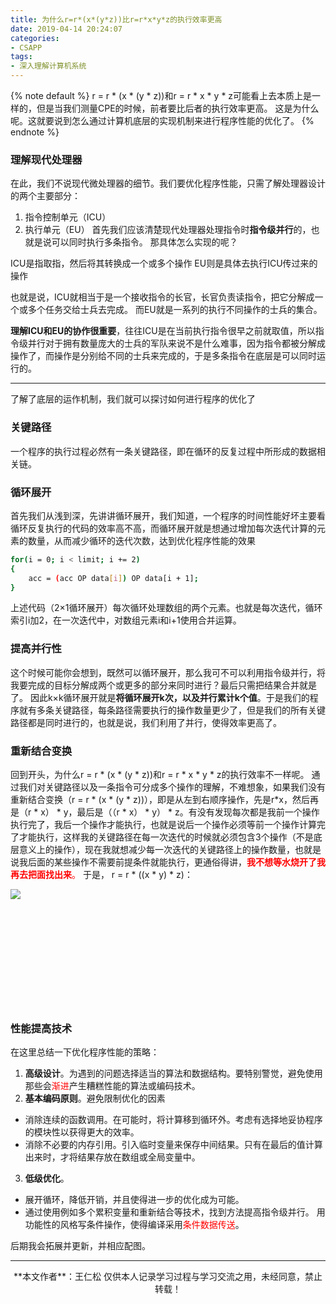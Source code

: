 ```yaml
---
title: 为什么r=r*(x*(y*z))比r=r*x*y*z的执行效率更高
date: 2019-04-14 20:24:07
categories:
- CSAPP
tags:
- 深入理解计算机系统
---
```

{% note default %}
r = r \* (x \* (y \* z))和r = r \* x \* y \* z可能看上去本质上是一样的，但是当我们测量CPE的时候，前者要比后者的执行效率更高。
这是为什么呢。这就要说到怎么通过计算机底层的实现机制来进行程序性能的优化了。
{% endnote %}
<!-- more -->

### 理解现代处理器
在此，我们不说现代微处理器的细节。我们要优化程序性能，只需了解处理器设计的两个主要部分：
1. 指令控制单元（ICU）
2. 执行单元（EU）
首先我们应该清楚现代处理器处理指令时**指令级并行**的，也就是说可以同时执行多条指令。
那具体怎么实现的呢？

ICU是指取指，然后将其转换成一个或多个操作
EU则是具体去执行ICU传过来的操作

也就是说，ICU就相当于是一个接收指令的长官，长官负责读指令，把它分解成一个或多个任务交给士兵去完成。
而EU就是一系列的执行不同操作的士兵的集合。

**理解ICU和EU的协作很重要**，往往ICU是在当前执行指令很早之前就取值，所以指令级并行对于拥有数量庞大的士兵的军队来说不是什么难事，因为指令都被分解成操作了，而操作是分别给不同的士兵来完成的，于是多条指令在底层是可以同时运行的。

--- 
了解了底层的运作机制，我们就可以探讨如何进行程序的优化了
### 关键路径
一个程序的执行过程必然有一条关键路径，即在循环的反复过程中所形成的数据相关链。
### 循环展开
首先我们从浅到深，先讲讲循环展开，我们知道，一个程序的时间性能好坏主要看循环反复执行的代码的效率高不高，而循环展开就是想通过增加每次迭代计算的元素的数量，从而减少循环的迭代次数，达到优化程序性能的效果
```bash
for(i = 0; i < limit; i += 2)
{
	acc = (acc OP data[i]) OP data[i + 1];
}
```
上述代码（2×1循环展开）每次循环处理数组的两个元素。也就是每次迭代，循环索引i加2，在一次迭代中，对数组元素i和i+1使用合并运算。

### 提高并行性
这个时候可能你会想到，既然可以循环展开，那么我可不可以利用指令级并行，将我要完成的目标分解成两个或更多的部分来同时进行？最后只需把结果合并就是了。
因此k×k循环展开就是**将循环展开k次，以及并行累计k个值**。于是我们的程序就有多条关键路径，每条路径需要执行的操作数量更少了，但是我们的所有关键路径都是同时进行的，也就是说，我们利用了并行，使得效率更高了。

### 重新结合变换
回到开头，为什么r = r \* (x \* (y \* z))和r = r \* x \* y \* z的执行效率不一样呢。
通过我们对关键路径以及一条指令可分成多个操作的理解，不难想象，如果我们没有重新结合变换（r = r \* (x \* (y \* z))），即是从左到右顺序操作，先是r\*x，然后再是（r \* x） \* y，最后是（（r \* x） \* y） \* z。有没有发现每次都是我前一个操作执行完了，我后一个操作才能执行，也就是说后一个操作必须等前一个操作计算完了才能执行，这样我的关键路径在每一次迭代的时候就必须包含3个操作（不是底层意义上的操作），现在我就想减少每一次迭代的关键路径上的操作数量，也就是说我后面的某些操作不需要前提条件就能执行，更通俗得讲，<font color="red">**我不想等水烧开了我再去把面找出来**。</font>
于是，
r = r \* ((x \* y) \* z)：

<img src="https://myblog-1259049552.cos.ap-shanghai.myqcloud.com/xyz.PNG" align="left">
<br><br><br><br><br><br><br><br><br><br><br>	


### 性能提高技术
在这里总结一下优化程序性能的策略：
1. **高级设计**。为遇到的问题选择适当的算法和数据结构。要特别警觉，避免使用那些会<font color="red">渐进</font>产生糟糕性能的算法或编码技术。
2. **基本编码原则**。避免限制优化的因素
- 消除连续的函数调用。在可能时，将计算移到循环外。考虑有选择地妥协程序的模块性以获得更大的效率。
- 消除不必要的内存引用。引入临时变量来保存中间结果。只有在最后的值计算出来时，才将结果存放在数组或全局变量中。
3. **低级优化**。
- 展开循环，降低开销，并且使得进一步的优化成为可能。
- 通过使用例如多个累积变量和重新结合等技术，找到方法提高指令级并行。
用功能性的风格写条件操作，使得编译采用<font color="red">条件数据传送</font>。

后期我会拓展并更新，并相应配图。

---

<div align="center">
	**本文作者**：王仁松
	仅供本人记录学习过程与学习交流之用，未经同意，禁止转载！
</div>